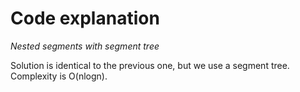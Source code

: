 # Code explanation

*Nested segments with segment tree*

Solution is identical to the previous one, but we use a segment tree. Complexity is O(nlogn).